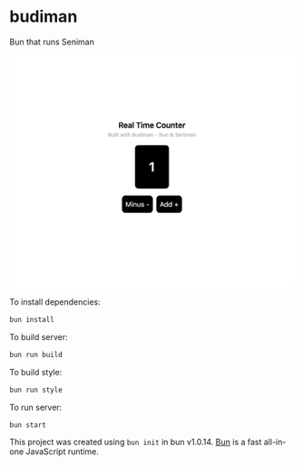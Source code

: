 # budiman

Bun that runs Seniman

![screen](screen.png)

To install dependencies:

```bash
bun install
```

To build server:

```bash
bun run build
```

To build style:

```bash
bun run style
```

To run server:

```bash
bun start
```

This project was created using `bun init` in bun v1.0.14. [Bun](https://bun.sh) is a fast all-in-one JavaScript runtime.
